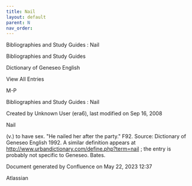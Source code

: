 ```yaml
---
title: Nail
layout: default
parent: N
nav_order:
---
```


Bibliographies and Study Guides : Nail

Bibliographies and Study Guides

Dictionary of Geneseo English

View All Entries

M-P

Bibliographies and Study Guides : Nail

Created by  Unknown User (era6), last modified on Sep 16, 2008

Nail

(v.) to have sex. &quot;He nailed her after the party.&quot; F92. Source: Dictionary of Geneseo English 1992. A similar definition appears at http://www.urbandictionary.com/define.php?term=nail ; the entry is probably not specific to Geneseo. Bates.

Document generated by Confluence on May 22, 2023 12:37

Atlassian
